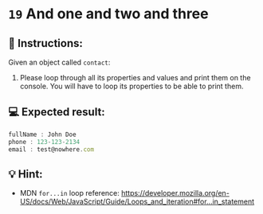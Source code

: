 # `19` And one and two and three

## 📝 Instructions:

Given an object called `contact`:

1. Please loop through all its properties and values and print them on the console. You will have to loop its properties to be able to print them.

## 💻 Expected result:

```js
fullName : John Doe
phone : 123-123-2134
email : test@nowhere.com
```

## 💡 Hint:

+ MDN `for...in` loop reference: https://developer.mozilla.org/en-US/docs/Web/JavaScript/Guide/Loops_and_iteration#for...in_statement

